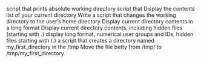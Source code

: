 script that prints absolute working directory
script that Display the contents list of your current directory
Write a script that changes the working directory to the user’s home directory
Display current directory contents in a long format
Display current directory contents, including hidden files (starting with .)
display long format, numerical user groups and IDs, hidden files starting with (.)
a script that creates a directory named my_first_directory in the /tmp
Move the file betty from /tmp/ to /tmp/my_first_directory

